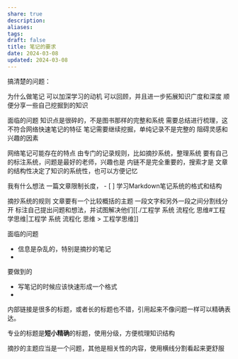 ```yaml
---
share: true
description: 
aliases: 
tags: 
draft: false
title: 笔记的要求
date: 2024-03-08
updated: 2024-03-08
---
```

搞清楚的问题：

为什么做笔记
	可以加深学习的动机
	可以回顾，并且进一步拓展知识广度和深度
	顺便分享一些自己挖掘到的知识
	
面临的问题
	知识点是很碎的，不是图书那样的完整和系统
	需要总结进行梳理，这不符合网络快速笔记的特征
	笔记需要继续挖掘，单纯记录不是完整的
	阻碍灵感和兴趣的因素

网络笔记可能存在的特点
	由专门的记录规则，比如摘抄系统，整理系统
	要有自己的标注系统，问题是最好的老师，兴趣也是
	内链不是完全重要的，搜索才是
	文章的结构性决定了知识的系统性，也可以方便记忆

我有什么想法
	一篇文章限制长度，
	- [ ] 学习Markdown笔记系统的格式和结构
	
	
	
摘抄系统的规则
	文章要有一个比较概括的主题
	一段文字和另外一段之间分割线分开
	标注自己提出问题和想法，并试图解决他们[[./工程学 系统 流程化 思维#工程学思维|工程学 系统 流程化 思维 > 工程学思维]]
	
	
	
面临的问题
- 信息是杂乱的，特别是摘抄的笔记
- 
要做到的
- 写笔记的时候应该快速形成一个格式
- 

内部链接是很多的标题，或者长的标题也不错，引用起来不像问题一样可以精确表达。

专业的标题是**短小精确**的标题，使用分级，方便梳理知识结构

摘抄的主题应当是一个问题，其他是相关性的内容，使用横线分割看起来更舒服


